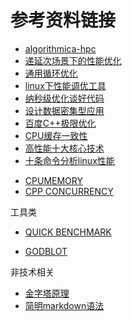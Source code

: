 # 参考资料链接
- [algorithmica-hpc](https://en.algorithmica.org/hpc/)
- [递延次场景下的性能优化](https://mp.weixin.qq.com/s/2drIFihDSBLkhklPuSmZkQ)
- [通用循环优化](https://blog.csdn.net/qq_36287943/article/details/108542455)
- [linux下性能调优工具](https://mp.weixin.qq.com/s/SwR9-2SrmzXEboKfqN2eSA)
- [纳秒级优化谈好代码](https://mp.weixin.qq.com/s/SwR9-2SrmzXEboKfqN2eSA)
- [设计数据密集型应用](https://mp.weixin.qq.com/s/LIXDf3fIOtY7quYD_pQU4Q)
- [百度C++极限优化](https://mp.weixin.qq.com/s/0Ofo8ak7-UXuuOoD0KIHwA)
- [CPU缓存一致性](https://mp.weixin.qq.com/s/PDUqwAIaUxNkbjvRfovaCg)
- [高性能十大核心技术](https://mp.weixin.qq.com/s/vl3Pk-QfVzjhZgEd6VTC4w)
- [十条命令分析linux性能](https://mp.weixin.qq.com/s/jdnQN9tLkm6Mf3KqryIKmQ)

* [CPUMEMORY](https://akkadia.org/drepper/cpumemory.pdf)
* [CPP CONCURRENCY](https://paul.pub/cpp-concurrency/)



工具类

- [QUICK BENCHMARK](https://quick-bench.com/q/xNcDmD0N88EYUZlYSCfkL53f0Zg)

- [GODBLOT](https://rust.godbolt.org/)

  

非技术相关
- [金字塔原理](https://mp.weixin.qq.com/s/h8pmJVmhGE7xDfRvAnZcUQ)
- [简明markdown语法](https://www.jianshu.com/p/335db5716248)

